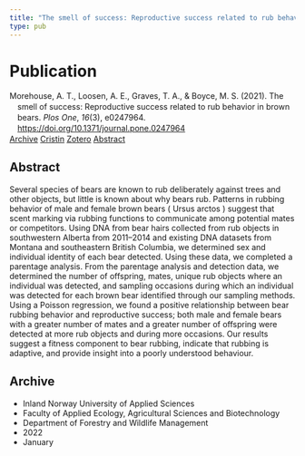 ```yaml
---
title: "The smell of success: Reproductive success related to rub behavior in brown bears"
type: pub
---
```

<h1>Publication</h1>
<article id="csl-bib-container-USP9A2XE" class="csl-bib-container">
  <div class="csl-bib-body" style="line-height: 1.35; padding-left: 1em; text-indent:-1em;">
  <div class="csl-entry">Morehouse, A. T., Loosen, A. E., Graves, T. A., &amp; Boyce, M. S. (2021). The smell of success: Reproductive success related to rub behavior in brown bears. <i>Plos One</i>, <i>16</i>(3), e0247964. <a href="https://doi.org/10.1371/journal.pone.0247964">https://doi.org/10.1371/journal.pone.0247964</a></div>
</div>
  <div class="csl-bib-buttons">
    <a href="#taxonomy-article-USP9A2XE" class="csl-bib-button">Archive</a>
    <a href="https://app.cristin.no/results/show.jsf?id=1979316" alt="Cristin URL" class="csl-bib-button">Cristin</a>
    <a href="http://zotero.org/groups/5022929/items/USP9A2XE" alt="Zotero URL" class="csl-bib-button">Zotero</a>
    <a href="#abstract-article-USP9A2XE" class="csl-bib-button">Abstract</a>
  </div>
  <div id="csl-bib-meta-container-USP9A2XE"></div>
</article>
<div id="csl-bib-meta-USP9A2XE" class="csl-bib-meta">
  <article id="abstract-article-USP9A2XE" class="abstract-article">
    <h1>Abstract</h1>
    Several species of bears are known to rub deliberately against trees and other objects, but little is known about why bears rub. Patterns in rubbing behavior of male and female brown bears ( Ursus arctos ) suggest that scent marking via rubbing functions to communicate among potential mates or competitors. Using DNA from bear hairs collected from rub objects in southwestern Alberta from 2011–2014 and existing DNA datasets from Montana and southeastern British Columbia, we determined sex and individual identity of each bear detected. Using these data, we completed a parentage analysis. From the parentage analysis and detection data, we determined the number of offspring, mates, unique rub objects where an individual was detected, and sampling occasions during which an individual was detected for each brown bear identified through our sampling methods. Using a Poisson regression, we found a positive relationship between bear rubbing behavior and reproductive success; both male and female bears with a greater number of mates and a greater number of offspring were detected at more rub objects and during more occasions. Our results suggest a fitness component to bear rubbing, indicate that rubbing is adaptive, and provide insight into a poorly understood behaviour.
  </article>
  <article id="taxonomy-article-USP9A2XE" class="taxonomy-article">
    <h1>Archive</h1>
    <ul>
      <li>Inland Norway University of Applied Sciences</li>
      <li>Faculty of Applied Ecology, Agricultural Sciences and Biotechnology</li>
      <li>Department of Forestry and Wildlife Management</li>
      <li>2022</li>
      <li>January</li>
    </ul>
  </article>
</div>
